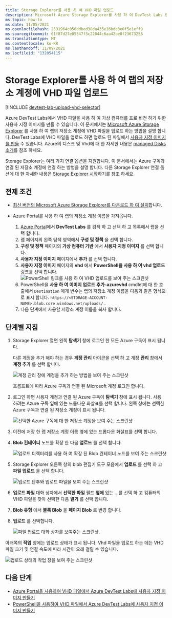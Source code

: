 ```yaml
---
title: Storage Explorer를 사용 하 여 VHD 파일 업로드
description: Microsoft Azure Storage Explorer를 사용 하 여 DevTest Labs 랩 저장소 계정에 VHD 파일을 업로드 합니다.
ms.topic: how-to
ms.date: 11/05/2021
ms.openlocfilehash: 2531964c056ddbed38da435e16bde3e0f5e1eff9
ms.sourcegitcommit: 61f87d27e05547f3c22044c6aa42be8f23673256
ms.translationtype: MT
ms.contentlocale: ko-KR
ms.lasthandoff: 11/09/2021
ms.locfileid: "132054115"
---
```

# <a name="upload-a-vhd-file-to-a-labs-storage-account-by-using-storage-explorer"></a>Storage Explorer를 사용 하 여 랩의 저장소 계정에 VHD 파일 업로드

[!INCLUDE [devtest-lab-upload-vhd-selector](../../includes/devtest-lab-upload-vhd-selector.md)]

Azure DevTest Labs에서 VHD 파일을 사용 하 여 가상 컴퓨터를 프로 비전 하기 위한 사용자 지정 이미지를 만들 수 있습니다. 이 문서에서는 [Microsoft Azure Storage Explorer](../vs-azure-tools-storage-manage-with-storage-explorer.md) 를 사용 하 여 랩의 저장소 계정에 VHD 파일을 업로드 하는 방법을 설명 합니다. DevTest Labs에 VHD 파일을 업로드 하면 업로드 된 파일에서 [사용자 지정 이미지를 만들](devtest-lab-create-custom-image-from-vhd-using-powershell.md) 수 있습니다. Azure의 디스크 및 Vhd에 대 한 자세한 내용은 [managed Disks 소개](../virtual-machines/managed-disks-overview.md)를 참조 하세요.

Storage Explorer는 여러 가지 연결 옵션을 지원합니다. 이 문서에서는 Azure 구독과 연결 된 저장소 계정에 연결 하는 방법을 설명 합니다. 다른 Storage Explorer 연결 옵션에 대 한 자세한 내용은 [Storage Explorer 시작](../vs-azure-tools-storage-manage-with-storage-explorer.md)하기를 참조 하세요.

## <a name="prerequisites"></a>전제 조건

- [최신 버전의 Microsoft Azure Storage Explorer를 다운로드 하 여 설치](https://www.storageexplorer.com)합니다.

- Azure Portal를 사용 하 여 랩의 저장소 계정 이름을 가져옵니다.

  1. [Azure Portal](https://go.microsoft.com/fwlink/p/?LinkID=525040)에서 **DevTest Labs** 를 검색 하 고 선택 하 고 목록에서 랩을 선택 합니다.
  1. 랩 페이지의 왼쪽 탐색 영역에서 **구성 및 정책** 을 선택 합니다. 
  1. **구성 및 정책** 페이지의 **가상 컴퓨터 기반** 에서 **사용자 지정 이미지** 를 선택 합니다.
  1. **사용자 지정 이미지** 페이지에서 **추가** 를 선택 합니다. 
  1. **사용자 지정 이미지** 페이지의 **vhd** 에서 **PowerShell을 사용 하 여 vhd 업로드** 링크를 선택 합니다.
     ![PowerShell 링크를 사용 하 여 VHD 업로드를 보여 주는 스크린샷](media/devtest-lab-upload-vhd-using-storage-explorer/upload-image-using-psh.png)
  1. PowerShell을 **사용 하 여 이미지 업로드** **추가-azurevhd** cmdlet에 대 한 호출에서 `Destination` 매개 변수는 랩의 저장소 계정 이름을 다음과 같은 형식으로 표시 합니다. `https://<STORAGE-ACCOUNT-NAME>.blob.core.windows.net/uploads/` .
  1. 다음 단계에서 사용할 저장소 계정 이름을 복사 합니다.

## <a name="step-by-step-instructions"></a>단계별 지침

1. Storage Explorer 열면 왼쪽 **탐색기** 창에 로그인 한 모든 Azure 구독이 표시 됩니다.

   다른 계정을 추가 해야 하는 경우 **계정 관리** 아이콘을 선택 하 고 계정 **관리** 창에서 **계정 추가** 를 선택 합니다.

   ![계정 관리 창에 계정을 추가 하는 방법을 보여 주는 스크린샷](media/devtest-lab-upload-vhd-using-storage-explorer/add-account-link.png)

   프롬프트에 따라 Azure 구독과 연결 된 Microsoft 계정 로그인 합니다.

1. 로그인 하면 사용자 계정과 연결 된 Azure 구독이 **탐색기** 창에 표시 됩니다. 사용 하려는 Azure 구독 옆에 있는 드롭다운 화살표를 선택 합니다. 왼쪽 창에는 선택한 Azure 구독과 연결 된 저장소 계정이 표시 됩니다.

   ![선택한 Azure 구독에 대 한 저장소 계정을 보여 주는 스크린샷](media/devtest-lab-upload-vhd-using-storage-explorer/storage-accounts-list.png)

1. 이전에 저장 한 랩 저장소 계정 이름 옆에 있는 드롭다운 화살표를 선택 합니다.

1. **Blob 컨테이너** 노드를 확장 한 다음 **업로드** 를 선택 합니다.

   ![업로드 디렉터리를 사용 하 여 확장 된 Blob 컨테이너 노드를 보여 주는 스크린샷](media/devtest-lab-upload-vhd-using-storage-explorer/upload-dir.png)

1. Storage Explorer 오른쪽 창의 blob 편집기 도구 모음에서 **업로드** 를 선택 하 고 **파일 업로드** 을 선택 합니다. 

   ![업로드 단추와 업로드 파일을 보여 주는 스크린샷](media/devtest-lab-upload-vhd-using-storage-explorer/upload-button.png)

1. **업로드 파일** 대화 상자에서 **선택한 파일** 필드 **옆에** 있는 ...를 선택 하 고 컴퓨터의 VHD 파일을 찾아 선택한 다음 **열기** 를 선택 합니다.

1. **Blob 유형** 에서 **블록 Blob** 을 **페이지 Blob** 로 변경 합니다.

1. **업로드** 를 선택합니다.

   ![파일 업로드 대화 상자를 보여주는 스크린샷.](media/devtest-lab-upload-vhd-using-storage-explorer/upload-file.png)

아래쪽의 **작업** 창에는 업로드 상태가 표시 됩니다. Vhd 파일을 업로드 하는 데는 VHD 파일 크기 및 연결 속도에 따라 시간이 오래 걸릴 수 있습니다.

![업로드 상태의 작업 창을 보여 주는 스크린샷](media/devtest-lab-upload-vhd-using-storage-explorer/upload-status.png)

## <a name="next-steps"></a>다음 단계

- [Azure Portal을 사용하여 VHD 파일에서 Azure DevTest Labs에 사용자 지정 이미지 만들기](devtest-lab-create-template.md)
- [PowerShell을 사용하여 VHD 파일에서 Azure DevTest Labs에 사용자 지정 이미지 만들기](devtest-lab-create-custom-image-from-vhd-using-powershell.md)

